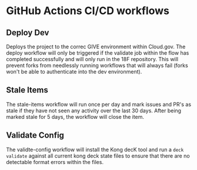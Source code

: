 # GitHub Actions CI/CD workflows

## Deploy Dev
Deploys the project to the correc GIVE environment within Cloud.gov. The
deploy workflow will only be triggered if the validate job within the flow has
completed successfully and will only run in the 18F repository. This will
prevent forks from needlessly running workflows that will always fail
(forks won't be able to authenticate into the dev environment).

## Stale Items
The stale-items workflow will run once per day and mark issues and PR's as
stale if they have not seen any activity over the last 30 days. After being
marked stale for 5 days, the workflow will close the item.

## Validate Config
The validte-config workflow will install the Kong decK tool and run a
`deck validate` against all current kong deck state files to ensure that
there are no detectable format errors within the files.
